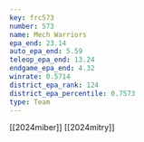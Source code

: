 ```yaml
---
key: frc573
number: 573
name: Mech Warriors
epa_end: 23.14
auto_epa_end: 5.59
teleop_epa_end: 13.24
endgame_epa_end: 4.32
winrate: 0.5714
district_epa_rank: 124
district_epa_percentile: 0.7573
type: Team
---
```

[[2024miber]]
[[2024mitry]]
